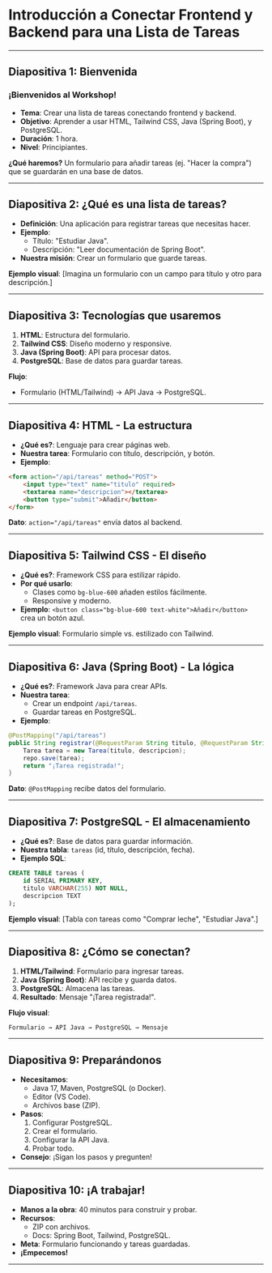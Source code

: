 # Introducción a Conectar Frontend y Backend para una Lista de Tareas

---

## Diapositiva 1: Bienvenida

### ¡Bienvenidos al Workshop!

- **Tema**: Crear una lista de tareas conectando frontend y backend.
- **Objetivo**: Aprender a usar HTML, Tailwind CSS, Java (Spring Boot), y PostgreSQL.
- **Duración**: 1 hora.
- **Nivel**: Principiantes.

**¿Qué haremos?** Un formulario para añadir tareas (ej. "Hacer la compra") que se guardarán en una base de datos.

---

## Diapositiva 2: ¿Qué es una lista de tareas?

- **Definición**: Una aplicación para registrar tareas que necesitas hacer.
- **Ejemplo**:
  - Título: "Estudiar Java".
  - Descripción: "Leer documentación de Spring Boot".
- **Nuestra misión**: Crear un formulario que guarde tareas.

**Ejemplo visual**: \[Imagina un formulario con un campo para título y otro para descripción.\]

---

## Diapositiva 3: Tecnologías que usaremos

1. **HTML**: Estructura del formulario.
2. **Tailwind CSS**: Diseño moderno y responsive.
3. **Java (Spring Boot)**: API para procesar datos.
4. **PostgreSQL**: Base de datos para guardar tareas.

**Flujo**:

- Formulario (HTML/Tailwind) → API Java → PostgreSQL.

---

## Diapositiva 4: HTML - La estructura

- **¿Qué es?**: Lenguaje para crear páginas web.
- **Nuestra tarea**: Formulario con título, descripción, y botón.
- **Ejemplo**:

```html
<form action="/api/tareas" method="POST">
    <input type="text" name="titulo" required>
    <textarea name="descripcion"></textarea>
    <button type="submit">Añadir</button>
</form>
```

**Dato**: `action="/api/tareas"` envía datos al backend.

---

## Diapositiva 5: Tailwind CSS - El diseño

- **¿Qué es?**: Framework CSS para estilizar rápido.
- **Por qué usarlo**:
  - Clases como `bg-blue-600` añaden estilos fácilmente.
  - Responsive y moderno.
- **Ejemplo**: `<button class="bg-blue-600 text-white">Añadir</button>` crea un botón azul.

**Ejemplo visual**: Formulario simple vs. estilizado con Tailwind.

---

## Diapositiva 6: Java (Spring Boot) - La lógica

- **¿Qué es?**: Framework Java para crear APIs.
- **Nuestra tarea**:
  - Crear un endpoint `/api/tareas`.
  - Guardar tareas en PostgreSQL.
- **Ejemplo**:

```java
@PostMapping("/api/tareas")
public String registrar(@RequestParam String titulo, @RequestParam String descripcion) {
    Tarea tarea = new Tarea(titulo, descripcion);
    repo.save(tarea);
    return "¡Tarea registrada!";
}
```

**Dato**: `@PostMapping` recibe datos del formulario.

---

## Diapositiva 7: PostgreSQL - El almacenamiento

- **¿Qué es?**: Base de datos para guardar información.
- **Nuestra tabla**: `tareas` (id, título, descripción, fecha).
- **Ejemplo SQL**:

```sql
CREATE TABLE tareas (
    id SERIAL PRIMARY KEY,
    titulo VARCHAR(255) NOT NULL,
    descripcion TEXT
);
```

**Ejemplo visual**: \[Tabla con tareas como "Comprar leche", "Estudiar Java".\]

---

## Diapositiva 8: ¿Cómo se conectan?

1. **HTML/Tailwind**: Formulario para ingresar tareas.
2. **Java (Spring Boot)**: API recibe y guarda datos.
3. **PostgreSQL**: Almacena las tareas.
4. **Resultado**: Mensaje "¡Tarea registrada!".

**Flujo visual**:

```
Formulario → API Java → PostgreSQL → Mensaje
```

---

## Diapositiva 9: Preparándonos

- **Necesitamos**:
  - Java 17, Maven, PostgreSQL (o Docker).
  - Editor (VS Code).
  - Archivos base (ZIP).
- **Pasos**:
  1. Configurar PostgreSQL.
  2. Crear el formulario.
  3. Configurar la API Java.
  4. Probar todo.
- **Consejo**: ¡Sigan los pasos y pregunten!

---

## Diapositiva 10: ¡A trabajar!

- **Manos a la obra**: 40 minutos para construir y probar.
- **Recursos**:
  - ZIP con archivos.
  - Docs: Spring Boot, Tailwind, PostgreSQL.
- **Meta**: Formulario funcionando y tareas guardadas.
- **¡Empecemos!**

---